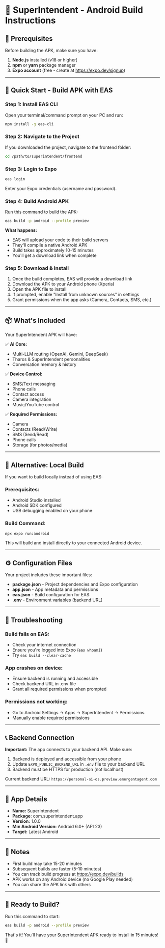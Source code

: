 # 📱 SuperIntendent - Android Build Instructions

## 🎯 Prerequisites

Before building the APK, make sure you have:

1. **Node.js** installed (v18 or higher)
2. **npm** or **yarn** package manager
3. **Expo account** (free - create at https://expo.dev/signup)

---

## 🚀 Quick Start - Build APK with EAS

### Step 1: Install EAS CLI

Open your terminal/command prompt on your PC and run:

```bash
npm install -g eas-cli
```

### Step 2: Navigate to the Project

If you downloaded the project, navigate to the frontend folder:

```bash
cd /path/to/superintendent/frontend
```

### Step 3: Login to Expo

```bash
eas login
```

Enter your Expo credentials (username and password).

### Step 4: Build Android APK

Run this command to build the APK:

```bash
eas build -p android --profile preview
```

**What happens:**
- EAS will upload your code to their build servers
- They'll compile a native Android APK
- Build takes approximately 10-15 minutes
- You'll get a download link when complete

### Step 5: Download & Install

1. Once the build completes, EAS will provide a download link
2. Download the APK to your Android phone (Xperia)
3. Open the APK file to install
4. If prompted, enable "Install from unknown sources" in settings
5. Grant permissions when the app asks (Camera, Contacts, SMS, etc.)

---

## 📦 What's Included

Your SuperIntendent APK will have:

✅ **AI Core:**
- Multi-LLM routing (OpenAI, Gemini, DeepSeek)
- Tharos & SuperIntendent personalities
- Conversation memory & history

✅ **Device Control:**
- SMS/Text messaging
- Phone calls
- Contact access
- Camera integration
- Music/YouTube control

✅ **Required Permissions:**
- Camera
- Contacts (Read/Write)
- SMS (Send/Read)
- Phone calls
- Storage (for photos/media)

---

## 🔧 Alternative: Local Build

If you want to build locally instead of using EAS:

### Prerequisites:
- Android Studio installed
- Android SDK configured
- USB debugging enabled on your phone

### Build Command:
```bash
npx expo run:android
```

This will build and install directly to your connected Android device.

---

## ⚙️ Configuration Files

Your project includes these important files:

- **package.json** - Project dependencies and Expo configuration
- **app.json** - App metadata and permissions
- **eas.json** - Build configuration for EAS
- **.env** - Environment variables (backend URL)

---

## 🐛 Troubleshooting

### Build fails on EAS:
- Check your internet connection
- Ensure you're logged into Expo (`eas whoami`)
- Try `eas build --clear-cache`

### App crashes on device:
- Ensure backend is running and accessible
- Check backend URL in .env file
- Grant all required permissions when prompted

### Permissions not working:
- Go to Android Settings → Apps → SuperIntendent → Permissions
- Manually enable required permissions

---

## 📞 Backend Connection

**Important:** The app connects to your backend API. Make sure:

1. Backend is deployed and accessible from your phone
2. Update `EXPO_PUBLIC_BACKEND_URL` in `.env` file to your backend URL
3. Backend must be HTTPS for production (not localhost)

Current backend URL: `https://personal-ai-os.preview.emergentagent.com`

---

## 🎨 App Details

- **Name:** SuperIntendent
- **Package:** com.superintendent.app
- **Version:** 1.0.0
- **Min Android Version:** Android 6.0+ (API 23)
- **Target:** Latest Android

---

## 📝 Notes

- First build may take 15-20 minutes
- Subsequent builds are faster (5-10 minutes)
- You can track build progress at https://expo.dev/builds
- APK works on any Android device (no Google Play needed)
- You can share the APK link with others

---

## 🚀 Ready to Build?

Run this command to start:

```bash
eas build -p android --profile preview
```

That's it! You'll have your SuperIntendent APK ready to install in 15 minutes! 🎉
